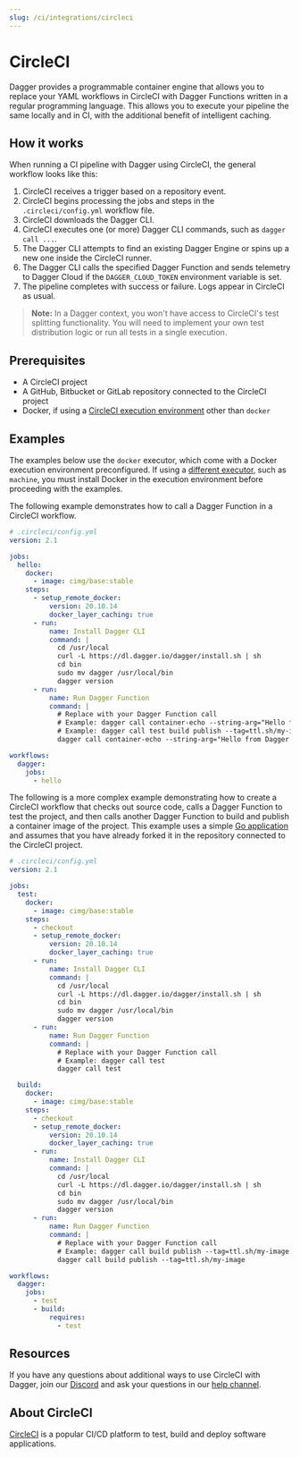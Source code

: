```yaml
---
slug: /ci/integrations/circleci
---
```


# CircleCI

Dagger provides a programmable container engine that allows you to replace your YAML workflows in CircleCI with Dagger Functions written in a regular programming language. This allows you to execute your pipeline the same locally and in CI, with the additional benefit of intelligent caching.

## How it works

When running a CI pipeline with Dagger using CircleCI, the general workflow looks like this:

1. CircleCI receives a trigger based on a repository event.
1. CircleCI begins processing the jobs and steps in the `.circleci/config.yml` workflow file.
1. CircleCI downloads the Dagger CLI.
1. CircleCI executes one (or more) Dagger CLI commands, such as `dagger call ...`.
1. The Dagger CLI attempts to find an existing Dagger Engine or spins up a new one inside the CircleCI runner.
1. The Dagger CLI calls the specified Dagger Function and sends telemetry to Dagger Cloud if the `DAGGER_CLOUD_TOKEN` environment variable is set.
1. The pipeline completes with success or failure. Logs appear in CircleCI as usual.

> **Note:**
> In a Dagger context, you won't have access to CircleCI's test splitting functionality. You will need to implement your own test distribution logic or run all tests in a single execution.

## Prerequisites

- A CircleCI project
- A GitHub, Bitbucket or GitLab repository connected to the CircleCI project
- Docker, if using a [CircleCI execution environment](https://circleci.com/docs/executor-intro) other than `docker`

## Examples

The examples below use the `docker` executor, which come with a Docker execution environment preconfigured. If using a [different executor](https://circleci.com/docs/executor-intro), such as `machine`, you must install Docker in the execution environment before proceeding with the examples.

The following example demonstrates how to call a Dagger Function in a CircleCI workflow.

```yaml title=".circleci/config.yml"
# .circleci/config.yml
version: 2.1

jobs:
  hello:
    docker:
      - image: cimg/base:stable
    steps:
      - setup_remote_docker:
          version: 20.10.14
          docker_layer_caching: true
      - run:
          name: Install Dagger CLI
          command: |
            cd /usr/local
            curl -L https://dl.dagger.io/dagger/install.sh | sh
            cd bin
            sudo mv dagger /usr/local/bin
            dagger version
      - run:
          name: Run Dagger Function
          command: |
            # Replace with your Dagger Function call
            # Example: dagger call container-echo --string-arg="Hello from Dagger!" stdout
            # Example: dagger call test build publish --tag=ttl.sh/my-image
            dagger call container-echo --string-arg="Hello from Dagger!" stdout

workflows:
  dagger:
    jobs:
      - hello
```

The following is a more complex example demonstrating how to create a CircleCI workflow that checks out source code, calls a Dagger Function to test the project, and then calls another Dagger Function to build and publish a container image of the project. This example uses a simple [Go application](https://github.com/kpenfound/greetings-api) and assumes that you have already forked it in the repository connected to the CircleCI project.

```yaml title=".circleci/config.yml"
# .circleci/config.yml
version: 2.1

jobs:
  test:
    docker:
      - image: cimg/base:stable
    steps:
      - checkout
      - setup_remote_docker:
          version: 20.10.14
          docker_layer_caching: true
      - run:
          name: Install Dagger CLI
          command: |
            cd /usr/local
            curl -L https://dl.dagger.io/dagger/install.sh | sh
            cd bin
            sudo mv dagger /usr/local/bin
            dagger version
      - run:
          name: Run Dagger Function
          command: |
            # Replace with your Dagger Function call
            # Example: dagger call test
            dagger call test

  build:
    docker:
      - image: cimg/base:stable
    steps:
      - checkout
      - setup_remote_docker:
          version: 20.10.14
          docker_layer_caching: true
      - run:
          name: Install Dagger CLI
          command: |
            cd /usr/local
            curl -L https://dl.dagger.io/dagger/install.sh | sh
            cd bin
            sudo mv dagger /usr/local/bin
            dagger version
      - run:
          name: Run Dagger Function
          command: |
            # Replace with your Dagger Function call
            # Example: dagger call build publish --tag=ttl.sh/my-image
            dagger call build publish --tag=ttl.sh/my-image

workflows:
  dagger:
    jobs:
      - test
      - build:
          requires:
            - test
```

## Resources

If you have any questions about additional ways to use CircleCI with Dagger, join our [Discord](https://discord.gg/dagger-io) and ask your questions in our [help channel](https://discord.com/channels/707636530424053791/1030538312508776540).

## About CircleCI

[CircleCI](https://circleci.com/) is a popular CI/CD platform to test, build and deploy software applications.